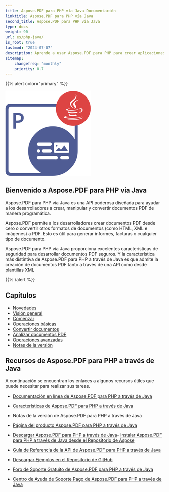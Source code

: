 ```yaml
---
title: Aspose.PDF para PHP vía Java Documentación
linktitle: Aspose.PDF para PHP vía Java
second_title: Aspose.PDF para PHP vía Java
type: docs
weight: 90
url: es/php-java/
is_root: true
lastmod: "2024-07-07"
description: Aprende a usar Aspose.PDF para PHP para crear aplicaciones para el procesamiento de documentos PDF. Explora tutoriales, código de ejemplo y más.
sitemap:
    changefreq: "monthly"
    priority: 0.7
---
```


{{% alert color="primary" %}}

![Aspose.PDF para PHP vía Java](aspose_pdf-for-php-java.png)

## Bienvenido a Aspose.PDF para PHP vía Java

Aspose.PDF para PHP vía Java es una API poderosa diseñada para ayudar a los desarrolladores a crear, manipular y convertir documentos PDF de manera programática.

Aspose.PDF permite a los desarrolladores crear documentos PDF desde cero o convertir otros formatos de documentos (como HTML, XML e imágenes) a PDF. Esto es útil para generar informes, facturas o cualquier tipo de documento.

Aspose.PDF para PHP vía Java proporciona excelentes características de seguridad para desarrollar documentos PDF seguros.
 Y la característica más distintiva de Aspose.PDF para PHP a través de Java es que admite la creación de documentos PDF tanto a través de una API como desde plantillas XML

{{% /alert %}}

## Capítulos

- [Novedades](/pdf/php-java/whatsnew/)
- [Visión general](/pdf/php-java/overview/)
- [Comenzar](/pdf/php-java/get-started/)
- [Operaciones básicas](/pdf/php-java/basic-operations/)
- [Convertir documentos](/pdf/php-java/converting/)
- [Analizar documentos PDF](/pdf/php-java/parsing/)
- [Operaciones avanzadas](/pdf/php-java/advanced-operations/)
- [Notas de la versión]()

## Recursos de Aspose.PDF para PHP a través de Java

A continuación se encuentran los enlaces a algunos recursos útiles que puede necesitar para realizar sus tareas.

- [Documentación en línea de Aspose.PDF para PHP a través de Java](/pdf/php-java/)
- [Características de Aspose.PDF para PHP a través de Java](/pdf/java/key-features/)
- Notas de la versión de Aspose.PDF para PHP a través de Java
- [Página del producto Aspose.PDF para PHP a través de Java](https://products.aspose.com/pdf/php-java/)

- [Descargar Aspose.PDF para PHP a través de Java](https://github.com/aspose-pdf/Aspose.PDF-for-PHP-via-Java)- [Instalar Aspose.PDF para PHP a través de Java desde el Repositorio de Aspose](/pdf/php-java/installation/)
- [Guía de Referencia de la API de Aspose.PDF para PHP a través de Java](https://reference.aspose.com/java/pdf)
- [Descargar Ejemplos en el Repositorio de GitHub](https://github.com/aspose-pdf/Aspose.PDF-for-PHP-via-Java)
- [Foro de Soporte Gratuito de Aspose.PDF para PHP a través de Java](https://forum.aspose.com/c/pdf)
- [Centro de Ayuda de Soporte Pago de Aspose.PDF para PHP a través de Java](https://helpdesk.aspose.com/)